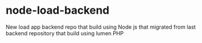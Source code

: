 # node-load-backend
New load app backend repo that build using Node js that migrated from last backend repository that build using lumen PHP

